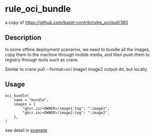 # rule_oci_bundle

a copy of https://github.com/bazel-contrib/rules_oci/pull/360

## Description

In some offline deployment scenarios, we need to bundle all the images, copy them to the machine through mobile media, and then push them to registry through tools such as crane.

Similar to crane pull --format=oci image1 image2 output-dir, but locally.

## Usage

```starlark
oci_bundle(
    name = "bundle",
    images = {
        "ghcr.io/<OWNER>/image1:tag": ":image1",
        "ghcr.io/<OWNER>/image2:tag": ":image2",
    },
)
```

see detail in [example](example/BUILD.bazel)
